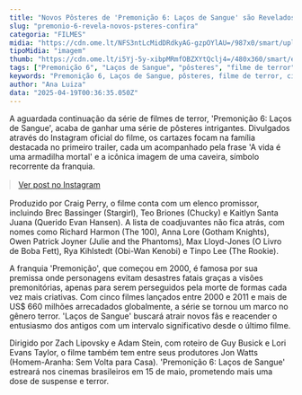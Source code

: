 ```yaml
---
title: "Novos Pôsteres de 'Premonição 6: Laços de Sangue' são Revelados"
slug: "premonio-6-revela-novos-psteres-confira"
categoria: "FILMES"
midia: "https://cdn.ome.lt/NFS3ntLcMidDRdkyAG-gzpOYlAU=/987x0/smart/uploads/conteudo/fotos/Design_sem_nome_-_2025-04-18T210535.015.png"
tipoMidia: "imagem"
thumb: "https://cdn.ome.lt/i5Yj-5y-xibpMRmfOBZXYtQclj4=/480x360/smart/extras/conteudos/Design_sem_nome_-_2025-04-18T210535.015.png"
tags: ["Premonição 6", "Laços de Sangue", "pôsteres", "filme de terror", "cinema", "Craig Perry", "Zach Lipovsky", "Adam Stein", "Jon Watts"]
keywords: "Premonição 6, Laços de Sangue, pôsteres, filme de terror, cinema, Craig Perry, Zach Lipovsky, Adam Stein, Jon Watts"
author: "Ana Luiza"
data: "2025-04-19T00:36:35.050Z"
---
```


A aguardada continuação da série de filmes de terror, 'Premonição 6: Laços de Sangue', acaba de ganhar uma série de pôsteres intrigantes. Divulgados através do Instagram oficial do filme, os cartazes focam na família destacada no primeiro trailer, cada um acompanhado pela frase 'A vida é uma armadilha mortal' e a icônica imagem de uma caveira, símbolo recorrente da franquia.

<blockquote class="instagram-media" data-instgrm-permalink="https://www.instagram.com/p/DImitTTTLuA/" data-instgrm-version="14" style="width:100%; max-width:540px; margin:1rem auto;"><a href="https://www.instagram.com/p/DImitTTTLuA/">Ver post no Instagram</a></blockquote>

Produzido por Craig Perry, o filme conta com um elenco promissor, incluindo Brec Bassinger (Stargirl), Teo Briones (Chucky) e Kaitlyn Santa Juana (Querido Evan Hansen). A lista de coadjuvantes não fica atrás, com nomes como Richard Harmon (The 100), Anna Lore (Gotham Knights), Owen Patrick Joyner (Julie and the Phantoms), Max Lloyd-Jones (O Livro de Boba Fett), Rya Kihlstedt (Obi-Wan Kenobi) e Tinpo Lee (The Rookie).

A franquia 'Premonição', que começou em 2000, é famosa por sua premissa onde personagens evitam desastres fatais graças a visões premonitórias, apenas para serem perseguidos pela morte de formas cada vez mais criativas. Com cinco filmes lançados entre 2000 e 2011 e mais de US$ 660 milhões arrecadados globalmente, a série se tornou um marco no gênero terror. 'Laços de Sangue' buscará atrair novos fãs e reacender o entusiasmo dos antigos com um intervalo significativo desde o último filme.

Dirigido por Zach Lipovsky e Adam Stein, com roteiro de Guy Busick e Lori Evans Taylor, o filme também tem entre seus produtores Jon Watts (Homem-Aranha: Sem Volta para Casa). 'Premonição 6: Laços de Sangue' estreará nos cinemas brasileiros em 15 de maio, prometendo mais uma dose de suspense e terror.